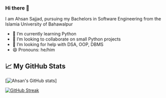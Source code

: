 ### Hi there 👋

I am Ahsan Sajjad, pursuing my Bachelors in Software Engineering from the Islamia University of Bahawalpur



- 🌱 I’m currently learning Python
- 👯 I’m looking to collaborate on small Python projects
- 🤔 I’m looking for help with DSA, OOP, DBMS
- 😄 Pronouns: he/him

## &#x1f4c8; My GitHub Stats

[![Ahsan's GitHub stats](https://github-readme-stats.vercel.app/api?username=ItsAhsanSajjad&theme=dark)]

[![GitHub Streak](https://streak-stats.demolab.com/?user=ItsAhsanSajjad&theme=dark)](https://git.io/streak-stats)
